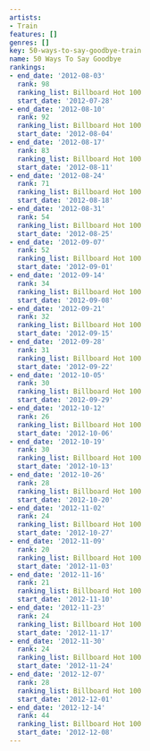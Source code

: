 ```yaml
---
artists:
- Train
features: []
genres: []
key: 50-ways-to-say-goodbye-train
name: 50 Ways To Say Goodbye
rankings:
- end_date: '2012-08-03'
  rank: 98
  ranking_list: Billboard Hot 100
  start_date: '2012-07-28'
- end_date: '2012-08-10'
  rank: 92
  ranking_list: Billboard Hot 100
  start_date: '2012-08-04'
- end_date: '2012-08-17'
  rank: 83
  ranking_list: Billboard Hot 100
  start_date: '2012-08-11'
- end_date: '2012-08-24'
  rank: 71
  ranking_list: Billboard Hot 100
  start_date: '2012-08-18'
- end_date: '2012-08-31'
  rank: 54
  ranking_list: Billboard Hot 100
  start_date: '2012-08-25'
- end_date: '2012-09-07'
  rank: 52
  ranking_list: Billboard Hot 100
  start_date: '2012-09-01'
- end_date: '2012-09-14'
  rank: 34
  ranking_list: Billboard Hot 100
  start_date: '2012-09-08'
- end_date: '2012-09-21'
  rank: 32
  ranking_list: Billboard Hot 100
  start_date: '2012-09-15'
- end_date: '2012-09-28'
  rank: 31
  ranking_list: Billboard Hot 100
  start_date: '2012-09-22'
- end_date: '2012-10-05'
  rank: 30
  ranking_list: Billboard Hot 100
  start_date: '2012-09-29'
- end_date: '2012-10-12'
  rank: 26
  ranking_list: Billboard Hot 100
  start_date: '2012-10-06'
- end_date: '2012-10-19'
  rank: 30
  ranking_list: Billboard Hot 100
  start_date: '2012-10-13'
- end_date: '2012-10-26'
  rank: 28
  ranking_list: Billboard Hot 100
  start_date: '2012-10-20'
- end_date: '2012-11-02'
  rank: 24
  ranking_list: Billboard Hot 100
  start_date: '2012-10-27'
- end_date: '2012-11-09'
  rank: 20
  ranking_list: Billboard Hot 100
  start_date: '2012-11-03'
- end_date: '2012-11-16'
  rank: 21
  ranking_list: Billboard Hot 100
  start_date: '2012-11-10'
- end_date: '2012-11-23'
  rank: 24
  ranking_list: Billboard Hot 100
  start_date: '2012-11-17'
- end_date: '2012-11-30'
  rank: 24
  ranking_list: Billboard Hot 100
  start_date: '2012-11-24'
- end_date: '2012-12-07'
  rank: 28
  ranking_list: Billboard Hot 100
  start_date: '2012-12-01'
- end_date: '2012-12-14'
  rank: 44
  ranking_list: Billboard Hot 100
  start_date: '2012-12-08'
---
```


